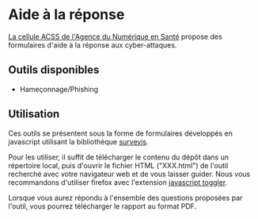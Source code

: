 # Aide à la réponse

[La cellule ACSS de l'Agence du Numérique en Santé](https://cyberveille-sante.gouv.fr/) propose des formulaires d'aide à la réponse aux cyber-attaques.

## Outils disponibles

  - Hameçonnage/Phishing

## Utilisation

Ces outils se présentent sous la forme de formulaires développés en javascript utilisant la bibliothèque [surveyjs](https://surveyjs.io/).

Pour les utiliser, il suffit de télécharger le contenu du dépôt dans un répertoire local, puis d'ouvrir le fichier HTML ("XXX.html") de l'outil recherché avec votre navigateur web et de vous laisser guider.
Nous vous recommandons d'utiliser firefox avec l'extension [javascript toggler](https://addons.mozilla.org/fr/firefox/addon/javascript-toggler/).

Lorsque vous aurez répondu à l'ensemble des questions proposées par l'outil, vous pourrez télécharger le rapport au format PDF.

